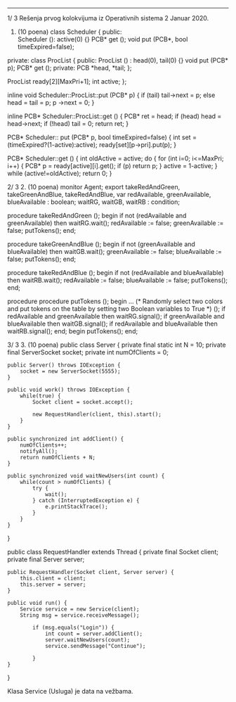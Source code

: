 --------------------------------------------------------------------------------


1/  3 
Rešenja prvog kolokvijuma iz Operativnih sistema 2 
Januar 2020. 
1. (10 poena) 
class Scheduler { 
public:  
  Scheduler (): active(0) {} 
  PCB* get (); 
  void put (PCB*, bool timeExpired=false); 
 
private: 
  class ProcList { 
  public: 
    ProcList () : head(0), tail(0) {} 
    void put (PCB* p); 
    PCB* get (); 
  private: 
    PCB *head, *tail; 
  }; 
 
  ProcList ready[2][MaxPri+1]; 
  int active; 
}; 
 
inline void Scheduler::ProcList::put (PCB* p) { 
  if (tail) tail->next = p; 
  else head = tail = p; 
  p  ->next = 0; 
} 
 
inline PCB* Scheduler::ProcList::get () { 
  PCB* ret = head; 
  if (head) head = head->next; 
  if (!head) tail = 0; 
  return ret; 
} 
 
PCB* Scheduler:: put (PCB* p, bool timeExpired=false) { 
  int set = (timeExpired?(1-active):active); 
  ready[set][p->pri].put(p); 
} 
 
PCB* Scheduler::get () { 
  int oldActive = active; 
  do { 
    for (int i=0; i<=MaxPri; i++) { 
      PCB* p = ready[active][i].get(); 
      if (p) return p; 
    } 
    active = 1-active; 
  } while (active!=oldActive); 
  return 0; 
} 
 

2/  3 
2. (10 poena) 
monitor Agent; 
  export takeRedAndGreen, 
         takeGreenAndBlue, 
         takeRedAndBlue, 
  var 
    redAvailable, greenAvailable, blueAvailable : boolean; 
    waitRG, waitGB, waitRB : condition; 
 
  procedure takeRedAndGreen (); 
  begin 
    if not (redAvailable and greenAvailable) then 
      waitRG.wait(); 
    redAvailable := false; 
    greenAvailable := false; 
    putTokens(); 
  end; 
 
  procedure takeGreenAndBlue (); 
  begin 
    if not (greenAvailable and blueAvailable) then 
      waitGB.wait(); 
    greenAvailable := false; 
    blueAvailable := false; 
    putTokens(); 
  end; 
 
  procedure takeRedAndBlue (); 
  begin 
    if not (redAvailable and blueAvailable) then 
      waitRB.wait(); 
    redAvailable := false; 
    blueAvailable := false; 
    putTokens(); 
  end; 
 
  procedure procedure putTokens (); 
  begin 
    ...  (* Randomly select two colors and put tokens on the table 
            by setting two Boolean variables to True *) (); 
    if redAvailable and greenAvailable then 
      waitRG.signal(); 
    if greenAvailable and blueAvailable then 
      waitGB.signal(); 
    if redAvailable and blueAvailable then 
      waitRB.signal(); 
  end; 
begin 
  putTokens(); 
end; 
 
 
 
 
 

3/  3 
3. (10 poena) 
public class Server { 
    private final static int N = 10; 
    private final ServerSocket socket; 
    private int numOfClients = 0; 
 
    public Server() throws IOException { 
        socket = new ServerSocket(5555); 
    } 
 
    public void work() throws IOException { 
        while(true) { 
            Socket client = socket.accept(); 
 
            new RequestHandler(client, this).start(); 
        } 
    } 
 
    public synchronized int addClient() { 
        numOfClients++; 
        notifyAll(); 
        return numOfClients + N; 
    } 
 
    public synchronized void waitNewUsers(int count) { 
        while(count > numOfClients) { 
            try { 
                wait(); 
            } catch (InterruptedException e) { 
                e.printStackTrace(); 
            } 
        } 
    } 
} 
 
public class RequestHandler extends Thread { 
    private final Socket client; 
    private final Server server; 
 
    public RequestHandler(Socket client, Server server) { 
        this.client = client; 
        this.server = server; 
    } 
 
    public void run() { 
        Service service = new Service(client); 
        String msg = service.receiveMessage(); 
 
            if (msg.equals("Login")) { 
                int count = server.addClient(); 
                server.waitNewUsers(count); 
                service.sendMessage("Continue"); 
 
            } 
    } 
} 
 
Klasa Service (Usluga) je data na vežbama. 
 
 